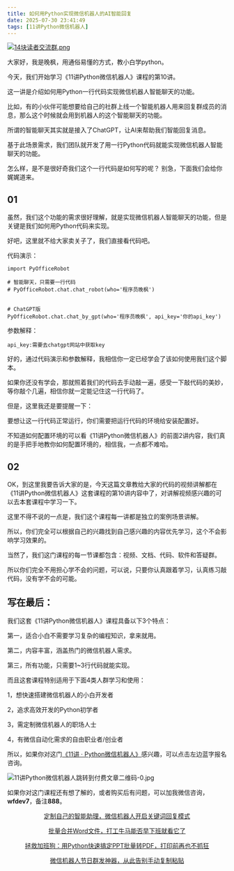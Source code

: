 ```yaml
---
title: 如何用Python实现微信机器人的AI智能回复
date: 2025-07-30 23:41:49
tags: [11讲Python微信机器人]
---
```

[![14块读者交流群.png](https://raw.gitcode.com/user-images/assets/5027920/48edc8fa-6d2e-4eca-9e14-d71638eadb55/14块读者交流群.png '14块读者交流群.png')](https://mp.weixin.qq.com/s?__biz=MzUzNTc5NjA4NQ==&mid=2247502200&idx=1&sn=7e543675545ac6622123af6009fdebce&scene=21#wechat_redirect)

大家好，我是晚枫，用通俗易懂的方式，教小白学python。

今天，我们开始学习《11讲Python微信机器人》课程的第10讲。

 这一讲是介绍如何用Python一行代码实现微信机器人智能聊天的功能。
 
比如，有的小伙伴可能想要给自己的社群上线一个智能机器人用来回复群成员的消息，那么这个时候就会用到机器人的这个智能聊天的功能。

所谓的智能聊天其实就是接入了ChatGPT，让AI来帮助我们智能回复消息。

基于此场景需求，我们团队就开发了用一行Python代码就能实现微信机器人智能聊天的功能。

怎么样，是不是很好奇我们这个一行代码是如何写的呢？ 别急，下面我们会给你娓娓道来。

## 01

虽然，我们这个功能的需求很好理解，就是实现微信机器人智能聊天的功能，但是关键是我们如何用Python代码来实现。

好吧，这里就不给大家卖关子了，我们直接看代码吧。


代码演示：
```
import PyOfficeRobot

# 智能聊天，只需要一行代码
# PyOfficeRobot.chat.chat_robot(who='程序员晚枫')


# ChatGPT版
PyOfficeRobot.chat.chat_by_gpt(who='程序员晚枫', api_key='你的api_key')
```
参数解释：
```
api_key:需要去chatgpt网站中获取key
```
好的，通过代码演示和参数解释，我相信你一定已经学会了该如何使用我们这个脚本。

如果你还没有学会，那就照着我们的代码去手动敲一遍，感受一下敲代码的美妙，等你敲个几遍，相信你就一定能记住这一行代码了。

但是，这里我还是要提醒一下： 

要想让这一行代码正常运行，你们需要把运行代码的环境给安装配置好。

不知道如何配置环境的可以看《11讲Python微信机器人》的前面2讲内容，我们真的是手把手地教你如何配置环境的，相信我，一点都不难哈。

## 02

OK，到这里我要告诉大家的是，今天这篇文章教给大家的代码的视频讲解都在《11讲Python微信机器人》这套课程的第10讲内容中了，对讲解视频感兴趣的可以去本套课程中学习一下。

这里不得不说的一点是，我们这个课程每一讲都是独立的案例场景讲解。

所以，你们完全可以根据自己的兴趣找到自己感兴趣的内容优先学习，这个不会影响学习效果的。

当然了，我们这门课程的每一节课都包含：视频、文档、代码、软件和答疑群。 

所以你们完全不用担心学不会的问题，可以说，只要你认真跟着学习，认真练习敲代码，没有学不会的可能。

## 写在最后：

我们这套《11讲Python微信机器人》课程具备以下3个特点： 

第一，适合小白不需要学习复杂的编程知识，拿来就用。

 第二，内容丰富，涵盖热门的微信机器人需求。 
 
第三，所有功能，只需要1~3行代码就能实现。

而且这套课程特别适用于下面4类人群学习和使用：

 1，想快速搭建微信机器人的小白开发者 
 
2，追求高效开发的Python初学者 

3，需定制微信机器人的职场人士

 4，有微信自动化需求的自由职业者/创业者
 
所以，如果你对这门[《11讲 · Python微信机器人》](https://mp.weixin.qq.com/merchant/mppaysubscribe?action=go_paid_article&article_url=https%3A%2F%2Fmp.weixin.qq.com%2Fs%2FanWSYXDdhT-PDpeVJwQ9ig&token=1040892063&lang=zh_CN)感兴趣，可以点击左边蓝字报名咨询。

![ 11讲Python微信机器人跳转到付费文章二维码-0.jpg](https://raw.gitcode.com/user-images/assets/5027920/1c93a0de-5eae-482f-b62e-6875eb845ff7/_11讲Python微信机器人跳转到付费文章二维码-0.jpg ' 11讲Python微信机器人跳转到付费文章二维码-0.jpg')

如果你对这门课程还有想了解的，或者购买后有问题，可以加我微信咨询，**wfdev7**，备注**888**。

<center>

[定制自己的智能助理，微信机器人开启关键词回复模式](https://mp.weixin.qq.com/s?__biz=MzUzNTc5NjA4NQ==&mid=2247502575&idx=3&sn=4df0a44628f70f954ba9de0348f96715&scene=21#wechat_redirect)

[批量合并Word文件，打工牛马能否早下班就看它了](https://mp.weixin.qq.com/s?__biz=MzUzNTc5NjA4NQ==&mid=2247502686&idx=3&sn=a892dcb2249cadfb86ee2ea0caa8f8e6&scene=21#wechat_redirect)

[拯救加班狗：用Python快速搞定PPT批量转PDF，打印前再也不抓狂](https://mp.weixin.qq.com/s?__biz=MzUzNTc5NjA4NQ==&mid=2247502687&idx=1&sn=d85f577a5305cb71d9252eeca1a327f2&scene=21#wechat_redirect)

[微信机器人节日群发神器，从此告别手动复制粘贴](https://mp.weixin.qq.com/s?__biz=MzUzNTc5NjA4NQ==&mid=2247502687&idx=4&sn=ad7b4bd0dc6926b1420a0fc69599ca42&scene=21#wechat_redirect)
<center>